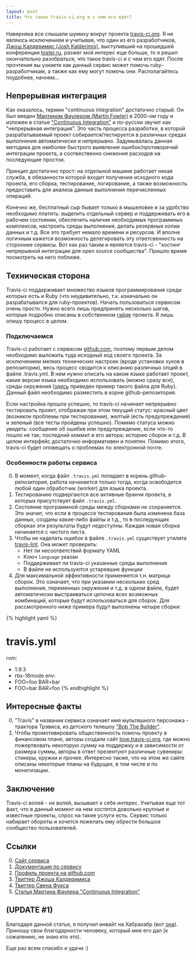 ```yaml
---
layout: post
title: Что такое travis-ci.org и с чем его едят?
---
```


Наверняка все слышали шумиху вокруг проекта [travis-ci.org](http://travis-ci.org/). Я не являюсь исключением и учитывая, что один из его разработчиков, [Джош Калдеримис (Josh Kalderimis)](http://twitter.com/joshkalderimis), выступивший на прошедшей конференции [toster.ru](http://toster.ru/conferences/10-02-2012-ruby/results), разжег мой интерес еще больше, то я решил окончательно разобраться, что такое travis-ci и с чем его едят. После прочтения вы узнаете как данный сервис может помочь ruby-разработчикам, а также как ему могут помочь они. Располагайтесь поудобнее, начнем...

## Непрерывная интеграция

Как оказалось, термин "continuous integration" достаточно старый. Он был введен [Мартином Фаулером (Martin Fowler)](http://martinfowler.com) в 2000-ом году и изложен в статье ["Continuous Integration"](http://martinfowler.com/articles/continuousintegration.html) и по-русски звучит как "непрерывная интеграция". Это часть процесса разработки, в которой разрабатываемый проект собирается/тестируется в различных средах выполнения автоматически и непрерывно. Задумывалась данная методика для наиболее быстрого выявления ошибок/противоречий интеграции проекта, а соотвественно снижения расходов на последующие простои.

Принцип достаточно прост: на отдельной машине работает некая служба, в обязанности которой входит получение исходного кода проекта, его сборка, тестирование, логирование, а также возможность предоставить для анализа данные выполнения перечисленных операций.

Конечно же, бесплатный сыр бывает только в мышеловке и за удобство необходимо платить: выделить отдельный сервер и поддерживать его в рабочем состоянии, обеспечить наличие необходимых программных комплексов, настроить среды выполнения, делать резервные копии данных и т.д. Все это требует немало времени и ресурсов. И вполне логичным кажется возможность делегировать эту ответсвенность на сторонние сервисы. Вот как раз таким и является travis-ci - "хостинг непрерывной интеграции для open source сообщества". Пришло время посмотреть на него поближе.

## Техническая сторона

Travis-ci поддерживает множество языков программирования среди которых есть и Ruby (что неудивительно, т.к. изначально он разрабатывался для ruby-проектов). Начать пользоваться сервисом очень просто. Нужно всего лишь предпринять несколько шагов, которые подробно описаны в собственном [гайде](http://about.travis-ci.org/docs/user/getting-started/) проекта. Я лишь опишу процесс в целом.

### Подключаемся

Travis-ci работает с сервисом [github.com](http://github.com), поэтому первым делом необходимо выложить туда исходный код своего проекта. За исключением мелких технических настроек (вроде установки хуков в репозитории), весь процесс сводится к описанию различных опций в файле .travis.yml. В нем нужно описать на каком языке работает проект, какие версии языка необходимо использовать (можно сразу все), среды окружения ([здесь](http://about.travis-ci.org/docs/user/languages/ruby/) приведен пример такого файла для Ruby). Данный файл необходимо разместить в корне github-репозитория.

Если настройка прошла успешно, то travis-ci начинает непрерывно тестировать проект, отображая при этом текущий статус: красный цвет (возникли проблемы при тестировании), желтый (есть предупреждения) и зеленый (все тесты пройдены успешно). Помимо статуса можно увидеть: сообщение об ошибке или предупреждение, если что-то пошло не так; последний коммит и его автора; историю сборок и т.д. В целом интерфейс достаточно информативен и понятен. Помимо этого, travis-ci будет оповещать о проблемах по электронной почте.

### Особенности работы сервиса

  0. В момент, когда файл `.travis.yml` попадает в корень github-репозитория, работа начинается только тогда, когда освободится любой один обработчик (worker) для языка проекта.
  0. Тестированию подвергаются все активные бранчи проекта, в которых присутствует файл `.travis.yml`.
  0. Состояние программной среды между сборками не сохраняется. Это значит, что если в процессе тестирования была изменена база данных, созданы какие-либо файлы и т.д., то в последующих сборках эти результаты будут недоступны. Каждая новая сборка начинается с чистого листа.
  0. Чтобы не наделать ошибок в файле `.travis.yml` существует утилита [travis-lint](http://github.com/travis-ci/travis-lint). Она может проверить:
     + Нет ли несоответствий формату YAML
     + Ключ `language` указан
     + Поддерживает ли travis-ci указанные среды выполнения
     + В файле не используются устаревшие функции
  0. Для максимальной эффективности применяется т.н. матрица сборок. Это означает, что при указании нескольких сред выполнения, переменных окружения и т.д. в одном файле, будет автоматически выстраиваться цепочка всех возможных комбинаций, которые будут использоваться для сборок. Для рассмотренного ниже примера будут выполнены четыре сборки:

{% highlight yaml %}
# travis.yml
rvm:
  - 1.9.3
  - rbx-18mode
env:
  - FOO=foo BAR=bar
  - FOO=bar BAR=foo
{% endhighlight %}

## Интересные факты

  0. "Travis" в названии сервиса означает имя мультяшного персонажа - трактора Трэвиса, из детского телешоу ["Bob The Builder"](http://en.wikipedia.org/wiki/Bob_the_Builder).
  0. Чтобы промотивировать общественность помочь проекту в финансовом плане, авторы создали сайт [love.travis-ci.org](https://love.travis-ci.org/), где можно пожертвовать некоторую сумму на поддержку и в зависимости от размера суммы, авторы в ответ презентуют различные сувениры: стикеры, кружки и прочее. Интересно также, что на этом же сайте описаны некоторые планы на будущее, в том числе и по монетизации.

## Заключение

Travis-ci волей - не волей, вызывает к себе интерес. Учитывая еще тот факт, что в данный момент на нем хостятся довольно крупные и известные проекты, спрос на такие услуги есть. Сервис только набирает обороты и хочется пожелать ему обрести большое сообщество пользователей.

## Ссылки

  0. [Сайт сервиса](http://travis-ci.org/)
  0. [Документация по сервису](http://about.travis-ci.org/)
  0. [Профиль проекта на github.com](https://github.com/travis-ci/)
  0. [Твиттер Джоша Калдеримиса](http://twitter.com/joshkalderimis)
  0. [Твиттер Свена Фукса](http://twitter.com/svenfuchs)
  0. [Статья Мартина Фаулера "Continuous Integration"](http://martinfowler.com/articles/continuousintegration.html)

## (UPDATE #1)

Благодаря данной статье, я получил инвайт на Хабрахабр (вот [она](http://habrahabr.ru/post/140344/)). Приношу свои благодарности человеку, который мне его дал (к сожалению, не знаю кто это).

Еще раз всем спасибо и удачи :)